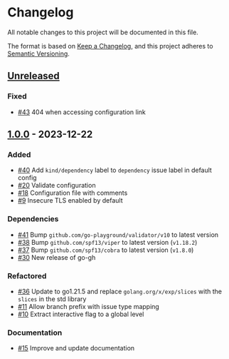 # Changelog

All notable changes to this project will be documented in this file.

The format is based on [Keep a Changelog](https://keepachangelog.com/en/1.0.0/),
and this project adheres to [Semantic Versioning](https://semver.org/spec/v2.0.0.html).

## [Unreleased]

### Fixed

- [#43](https://github.com/InditexTech/gh-sherpa/issues/43) 404 when accessing configuration link

## [1.0.0] - 2023-12-22

### Added

- [#40](https://github.com/InditexTech/gh-sherpa/issues/40) Add `kind/dependency` label to `dependency` issue label in default config
- [#20](https://github.com/InditexTech/gh-sherpa/issues/20) Validate configuration
- [#18](https://github.com/InditexTech/gh-sherpa/issues/18) Configuration file with comments
- [#9](https://github.com/InditexTech/gh-sherpa/issues/9) Insecure TLS enabled by default

### Dependencies

- [#41](https://github.com/InditexTech/gh-sherpa/issues/41) Bump `github.com/go-playground/validator/v10` to latest version
- [#38](https://github.com/InditexTech/gh-sherpa/issues/38) Bump `github.com/spf13/viper` to latest version (`v1.18.2`)
- [#37](https://github.com/InditexTech/gh-sherpa/issues/37) Bump `github.com/spf13/cobra` to latest version (`v1.8.0`)
- [#30](https://github.com/InditexTech/gh-sherpa/issues/30) New release of go-gh

### Refactored

- [#36](https://github.com/InditexTech/gh-sherpa/issues/36) Update to go1.21.5 and replace `golang.org/x/exp/slices` with the `slices` in the std library
- [#11](https://github.com/InditexTech/gh-sherpa/issues/11) Allow branch prefix with issue type mapping
- [#10](https://github.com/InditexTech/gh-sherpa/issues/10) Extract interactive flag to a global level

### Documentation

- [#15](https://github.com/InditexTech/gh-sherpa/issues/15) Improve and update documentation

[Unreleased]: https://github.com/InditexTech/gh-sherpa/compare/1.0.0...develop
[1.0.0]: https://github.com/InditexTech/gh-sherpa/commits/1.0.0
